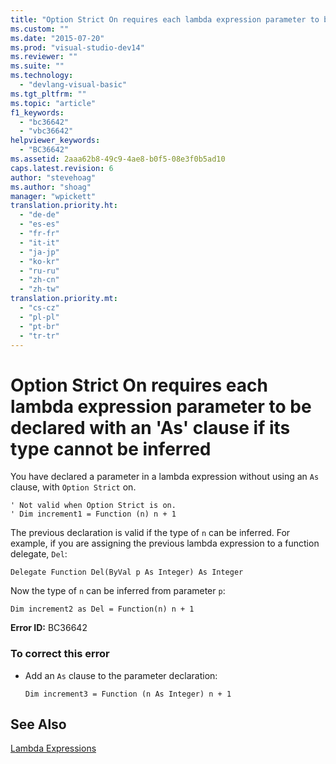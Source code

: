 ```yaml
---
title: "Option Strict On requires each lambda expression parameter to be declared with an &#39;As&#39; clause if its type cannot be inferred"
ms.custom: ""
ms.date: "2015-07-20"
ms.prod: "visual-studio-dev14"
ms.reviewer: ""
ms.suite: ""
ms.technology: 
  - "devlang-visual-basic"
ms.tgt_pltfrm: ""
ms.topic: "article"
f1_keywords: 
  - "bc36642"
  - "vbc36642"
helpviewer_keywords: 
  - "BC36642"
ms.assetid: 2aaa62b8-49c9-4ae8-b0f5-08e3f0b5ad10
caps.latest.revision: 6
author: "stevehoag"
ms.author: "shoag"
manager: "wpickett"
translation.priority.ht: 
  - "de-de"
  - "es-es"
  - "fr-fr"
  - "it-it"
  - "ja-jp"
  - "ko-kr"
  - "ru-ru"
  - "zh-cn"
  - "zh-tw"
translation.priority.mt: 
  - "cs-cz"
  - "pl-pl"
  - "pt-br"
  - "tr-tr"
---
```

# Option Strict On requires each lambda expression parameter to be declared with an &#39;As&#39; clause if its type cannot be inferred
You have declared a parameter in a lambda expression without using an `As` clause, with `Option Strict` on.  
  
```  
' Not valid when Option Strict is on.  
' Dim increment1 = Function (n) n + 1  
```  
  
 The previous declaration is valid if the type of `n` can be inferred. For example, if you are assigning the previous lambda expression to a function delegate, `Del`:  
  
```  
Delegate Function Del(ByVal p As Integer) As Integer  
```  
  
 Now the type of `n` can be inferred from parameter `p`:  
  
```  
Dim increment2 as Del = Function(n) n + 1  
```  
  
 **Error ID:** BC36642  
  
### To correct this error  
  
-   Add an `As` clause to the parameter declaration:  
  
    ```  
    Dim increment3 = Function (n As Integer) n + 1  
    ```  
  
## See Also  
 [Lambda Expressions](../../visual-basic/language-reference/procedures/lambda-expressions.md)
